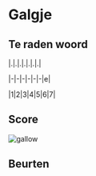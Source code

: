 # Galgje

## Te raden woord

|.|.|.|.|.|.|.|

|-|-|-|-|-|-|e|

|1|2|3|4|5|6|7|

## Score
![gallow](./images/2.png)

## Beurten